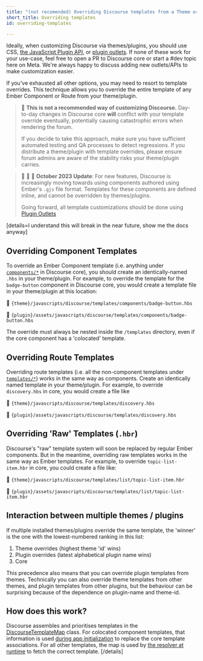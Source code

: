 ```yaml
---
title: "(not recomended) Overriding Discourse templates from a Theme or Plugin"
short_title: Overriding templates
id: overriding-templates

---
```

Ideally, when customizing Discourse via themes/plugins, you should use CSS, [the JavaScript Plugin API](https://meta.discourse.org/t/a-new-versioned-api-for-client-side-plugins/40051), or [plugin outlets](https://meta.discourse.org/t/connect-your-theme-to-plugin-outlets-to-inject-templates-with-custom-content/32727). If none of these work for your use-case, feel free to open a PR to Discourse core or start a #dev topic here on Meta. We're always happy to discuss adding new outlets/APIs to make customization easier.

If you've exhausted all other options, you may need to resort to template overrides. This technique allows you to override the entire template of any Ember Component or Route from your theme/plugin.

> :rotating_light:  **This is not a recommended way of customizing Discourse.** Day-to-day changes in Discourse core **will** conflict with your template override eventually, potentially causing catastrophic errors when rendering the forum.
>
>  If you decide to take this approach, make sure you have sufficient automated testing and QA processes to detect regressions. If you distribute a theme/plugin with template overrides, please ensure forum admins are aware of the stability risks your theme/plugin carries.

> :rotating_light: :rotating_light: :rotating_light:  **October 2023 Update**: For new features, Discourse is increasingly moving towards using components authored using Ember's `.gjs` file format. Templates for these components are defined inline, and cannot be overridden by themes/plugins.
>
> Going forward, all template customizations should be done using [Plugin Outlets](https://meta.discourse.org/t/using-plugin-outlet-connectors-from-a-theme-or-plugin/32727)

[details=I understand this will break in the near future, show me the docs anyway]

## Overriding Component Templates
To override an Ember Component template (i.e. anything under [`components/*`](https://github.com/discourse/discourse/tree/main/app/assets/javascripts/discourse/app/components) in Discourse core), you should create an identically-named `.hbs` in your theme/plugin. For example, to override the template for the `badge-button` component in Discourse core, you would create a template file in your theme/plugin at this location:

:art: `{theme}/javascripts/discourse/templates/components/badge-button.hbs`

:electric_plug: `{plugin}/assets/javascripts/discourse/templates/components/badge-button.hbs`

The override must always be nested inside the `/templates` directory, even if the core component has a 'colocated' template.

## Overriding Route Templates

Overriding route templates (i.e. all the non-component templates under [`templates/*`](https://github.com/discourse/discourse/tree/main/app/assets/javascripts/discourse/app/templates)) works in the same way as components. Create an identically named template in your theme/plugin. For example, to override `discovery.hbs` in core, you would create a file like

:art: `{theme}/javascripts/discourse/templates/discovery.hbs`

:electric_plug: `{plugin}/assets/javascripts/discourse/templates/discovery.hbs`

## Overriding 'Raw' Templates (`.hbr`)

Discourse's "raw" template system will soon be replaced by regular Ember components. But in the meantime, overriding raw templates works in the same way as Ember templates. For example, to override `topic-list-item.hbr` in core, you could create a file like:

:art: `{theme}/javascripts/discourse/templates/list/topic-list-item.hbr`

:electric_plug: `{plugin}/assets/javascripts/discourse/templates/list/topic-list-item.hbr`


## Interaction between multiple themes / plugins

If multiple installed themes/plugins override the same template, the 'winner' is the one with the lowest-numbered ranking in this list:

1. Theme overrides (highest theme 'id' wins)
2. Plugin overrides (latest alphabetical plugin name wins)
3. Core

This precedence also means that you can override plugin templates from themes. Technically you can also override theme templates from other themes, and plugin templates from other plugins, but the behaviour can be surprising because of the dependence on plugin-name and theme-id.

## How does this work?

Discourse assembles and prioritises templates in the [DiscourseTemplateMap](https://github.com/discourse/discourse/blob/666fd43c37/app/assets/javascripts/discourse-common/addon/lib/discourse-template-map.js) class. For colocated component templates, that information is used [during app initialization](https://github.com/discourse/discourse/blob/666fd43c37/app/assets/javascripts/discourse/app/initializers/colocated-template-overrides.js) to replace the core template associations. For all other templates, the map is used by [the resolver at runtime](https://github.com/discourse/discourse/blob/666fd43c37/app/assets/javascripts/discourse-common/addon/resolver.js#L327) to fetch the correct template.
[/details]
